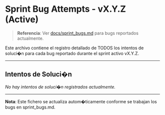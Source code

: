 ﻿# Sprint Bug Attempts - vX.Y.Z (Active)

> **Referencia**: Ver [docs/sprint_bugs.md](sprint_bugs.md) para bugs reportados actualmente.

Este archivo contiene el registro detallado de TODOS los intentos de soluci�n para cada bug reportado durante el sprint activo vX.Y.Z.

---

## Intentos de Soluci�n

*No hay intentos de soluci�n registrados actualmente.*

---

**Nota**: Este fichero se actualiza autom�ticamente conforme se trabajan los bugs en sprint_bugs.md.
